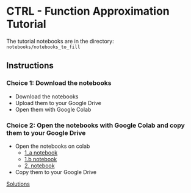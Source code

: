 # CTRL - Function Approximation Tutorial


The tutorial notebooks are in the directory: \
`notebooks/notebooks_to_fill`

## Instructions

### Choice 1: Download the notebooks
- Download the notebooks
- Upload them to your Google Drive
- Open them with Google Colab

### Choice 2: Open the notebooks with Google Colab and copy them to your Google Drive
- Open the notebooks on colab
    - [1_a notebook](https://drive.google.com/file/d/1GgLxVpEgeveHMisSGd3aQK6SzvS4GBd9/view?usp=sharing)
    - [1.b notebook](https://drive.google.com/file/d/1m6iLBeKiPb8Nox7UMLG93orFOjzOMzej/view?usp=sharing)
    - [2. notebook](https://drive.google.com/file/d/1fhp4X-Fc-czby4_BCwL6_1wbUDVe7Jbh/view?usp=sharing)
- Copy them to your Google Drive


[Solutions](https://drive.google.com/drive/folders/1T36DmzbFAzanXHpk61Ibo9lEaFvrzk4n?usp=sharing)